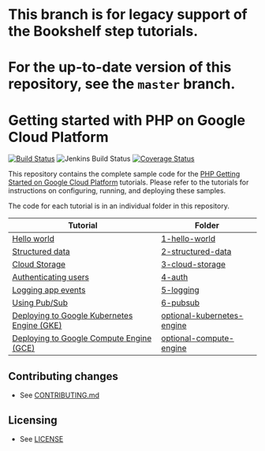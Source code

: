 # This branch is for legacy support of the Bookshelf step tutorials.
# For the up-to-date version of this repository, see the `master` branch.

# Getting started with PHP on Google Cloud Platform

[![Build Status][travis-badge]][travis-link]
![Jenkins Build Status][jenkins-badge]
[![Coverage Status][coveralls-badge]][coveralls-link]

This repository contains the complete sample code for the
[PHP Getting Started on Google Cloud Platform][getting-started] tutorials.
Please refer to the tutorials for instructions on configuring, running, and
deploying these samples.

The code for each tutorial is in an individual folder in this repository.

Tutorial | Folder
---------|-------
[Hello world][step-1] | [1-hello-world][step-1-code]
[Structured data][step-2] | [2-structured-data][step-2-code]
[Cloud Storage][step-3] | [3-cloud-storage][step-3-code]
[Authenticating users][step-4] | [4-auth][step-4-code]
[Logging app events][step-5] | [5-logging][step-5-code]
[Using Pub/Sub][step-6] | [6-pubsub][step-6-code]
[Deploying to Google Kubernetes Engine (GKE)][optional-gke] | [optional-kubernetes-engine][optional-gke-code]
[Deploying to Google Compute Engine (GCE)][optional-gce] | [optional-compute-engine][optional-gce-code]

## Contributing changes

* See [CONTRIBUTING.md](CONTRIBUTING.md)

## Licensing

* See [LICENSE](LICENSE)

[coveralls-badge]: https://coveralls.io/repos/GoogleCloudPlatform/getting-started-php/badge.svg?branch=master&service=github
[coveralls-link]: https://coveralls.io/github/GoogleCloudPlatform/getting-started-php?branch=master
[travis-badge]: https://travis-ci.org/GoogleCloudPlatform/getting-started-php.svg?branch=master
[travis-link]: https://travis-ci.org/GoogleCloudPlatform/getting-started-php
[jenkins-badge]: https://storage.googleapis.com/getting-started-php-jenkins/jenkins-e2e-status.svg
[getting-started]: http://cloud.google.com/php/getting-started/tutorial-app
[step-1]: https://cloud.google.com/php/getting-started/hello-world
[step-1-code]: https://github.com/GoogleCloudPlatform/getting-started-php/tree/master/1-hello-world
[step-2]: https://cloud.google.com/php/getting-started/using-structured-data
[step-2-code]: https://github.com/GoogleCloudPlatform/getting-started-php/tree/master/2-structured-data
[step-3]: https://cloud.google.com/php/getting-started/using-cloud-storage
[step-3-code]: https://github.com/GoogleCloudPlatform/getting-started-php/tree/master/3-cloud-storage
[step-4]: https://cloud.google.com/php/getting-started/authenticate-users
[step-4-code]: https://github.com/GoogleCloudPlatform/getting-started-php/tree/master/4-auth
[step-5]: https://cloud.google.com/php/getting-started/logging-application-events
[step-5-code]: https://github.com/GoogleCloudPlatform/getting-started-php/tree/master/5-logging
[step-6]: https://cloud.google.com/php/getting-started/using-pub-sub
[step-6-code]: https://github.com/GoogleCloudPlatform/getting-started-php/tree/master/6-pubsub
[optional-gke]: https://cloud.google.com/php/tutorials/bookshelf-on-container-engine
[optional-gke-code]: https://github.com/GoogleCloudPlatform/getting-started-php/tree/master/optional-kubernetes-engine
[optional-gce]: https://cloud.google.com/php/tutorials/bookshelf-on-compute-engine
[optional-gce-code]: https://github.com/GoogleCloudPlatform/getting-started-php/tree/master/optional-compute-engine

